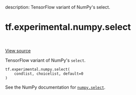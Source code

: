 description: TensorFlow variant of NumPy's select.

<div itemscope itemtype="http://developers.google.com/ReferenceObject">
<meta itemprop="name" content="tf.experimental.numpy.select" />
<meta itemprop="path" content="Stable" />
</div>

# tf.experimental.numpy.select

<!-- Insert buttons and diff -->

<table class="tfo-notebook-buttons tfo-api nocontent" align="left">

</table>

<a target="_blank" href="/code/stable/tensorflow/python/ops/numpy_ops/np_array_ops.py">View source</a>



TensorFlow variant of NumPy's `select`.

<pre class="devsite-click-to-copy prettyprint lang-py tfo-signature-link">
<code>tf.experimental.numpy.select(
    condlist, choicelist, default=0
)
</code></pre>



<!-- Placeholder for "Used in" -->

See the NumPy documentation for [`numpy.select`](https://numpy.org/doc/1.16/reference/generated/numpy.select.html).